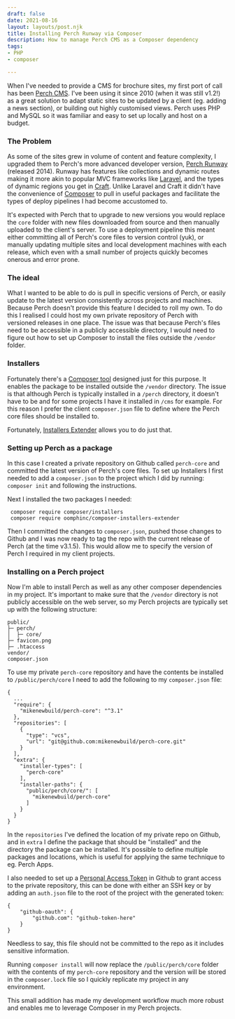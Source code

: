 ```yaml
---
draft: false
date: 2021-08-16
layout: layouts/post.njk
title: Installing Perch Runway via Composer
description: How to manage Perch CMS as a Composer dependency
tags:
- PHP
- composer

---
```

When I've needed to provide a CMS for brochure sites, my first port of call has been [Perch CMS](https://grabaperch.com/). I've been using it since 2010 (when it was still v1.2!) as a great solution to adapt static sites to be updated by a client (eg. adding a news section), or building out highly customised views. Perch uses PHP and MySQL so it was familiar and easy to set up locally and host on a budget.

### The Problem

As some of the sites grew in volume of content and feature complexity, I upgraded them to Perch's more advanced developer version, [Perch Runway](https://perchrunway.com/) (released 2014). Runway has features like collections and dynamic routes making it more akin to popular MVC frameworks like [Laravel](https://laravel.com/), and the types of dynamic regions you get in [Craft](https://craftcms.com/). Unlike Laravel and Craft it didn't have the convenience of [Composer](https://getcomposer.org/) to pull in useful packages and facilitate the types of deploy pipelines I had become accustomed to.

It's expected with Perch that to upgrade to new versions you would replace the `core` folder with new files downloaded from source and then manually uploaded to the client's server. To use a deployment pipeline this meant either committing all of Perch's core files to version control (yuk), or manually updating multiple sites and local development machines with each release, which even with a small number of projects quickly becomes onerous and error prone.

### The ideal

What I wanted to be able to do is pull in specific versions of Perch, or easily update to the latest version consistently across projects and machines. Because Perch doesn't provide this feature I decided to roll my own. To do this I realised I could host my own private repository of Perch with versioned releases in one place. The issue was that because Perch's files need to be accessible in a publicly accessible directory, I would need to figure out how to set up Composer to install the files outside the `/vendor` folder.

### Installers

Fortunately there's a [Composer tool](https://github.com/composer/installers) designed just for this purpose. It enables the package to be installed outside the `/vendor` directory. The issue is that although Perch is typically installed in a  `/perch` directory, it doesn't have to be and for some projects I have it installed in `/cms` for example. For this reason I prefer the client `composer.json` file to define where the Perch core files should be installed to.

Fortunately, [Installers Extender](https://github.com/oomphinc/composer-installers-extender) allows you to do just that.

### Setting up Perch as a package

In this case I created a private repository on Github called `perch-core` and committed the latest version of Perch's core files. To set up Installers I first needed to add a `composer.json` to the project which I did by running: `composer init` and following the instructions.

Next I installed the two packages I needed:

     composer require composer/installers
     composer require oomphinc/composer-installers-extender

Then I committed the changes to `composer.json`, pushed those changes to Github and I was now ready to tag the repo with the current release of Perch (at the time v3.1.5). This would allow me to specify the version of Perch I required in my client projects.

### Installing on a Perch project

Now I'm able to install Perch as well as any other composer dependencies in my project. It's important to make sure that the `/vendor` directory is not publicly accessible on the web server, so my Perch projects are typically set up with the following structure:

    public/
    ├─ perch/
    │  ├─ core/
    ├─ favicon.png
    ├─ .htaccess
    vendor/
    composer.json

To use my private `perch-core` repository and have the contents be installed to `/public/perch/core` I need to add the following to my `composer.json` file:

    {
      ...
      "require": {
        "mikenewbuild/perch-core": "^3.1"
      },
      "repositories": [
        {
          "type": "vcs",
          "url": "git@github.com:mikenewbuild/perch-core.git"
        }
      ],
      "extra": {
        "installer-types": [
          "perch-core"
        ],
        "installer-paths": {
          "public/perch/core/": [
            "mikenewbuild/perch-core"
          ]
        }
      }
    }

In the `repositories` I've defined the location of my private repo on Github, and in `extra` I define the package that should be "installed" and the directory the package can be installed. It's possible to define multiple packages and locations, which is useful for applying the same technique to  eg. Perch Apps.

I also needed to set up a [Personal Access Token](https://github.com/settings/tokens) in Github to grant access to the private repository, this can be done with either an SSH key or by adding an `auth.json` file to the root of the project with the generated token:

    {
        "github-oauth": {
            "github.com": "github-token-here"
        }
    }

Needless to say, this file should not be committed to the repo as it includes sensitive information.

Running `composer install` will now replace the `/public/perch/core` folder with the contents of my `perch-core` repository and the version will be stored in the `composer.lock` file so I quickly replicate my project in any environment.

This small addition has made my development workflow much more robust and enables me to leverage Composer in my Perch projects.